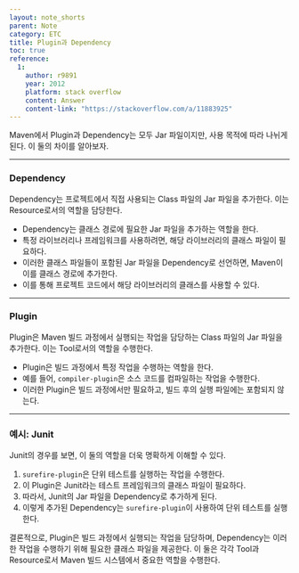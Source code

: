 ```yaml
---
layout: note_shorts
parent: Note
category: ETC
title: Plugin과 Dependency
toc: true
reference:
  1:
    author: r9891
    year: 2012
    platform: stack overflow
    content: Answer
    content-link: "https://stackoverflow.com/a/11883925"
---
```


Maven에서 Plugin과 Dependency는 모두 Jar 파일이지만, 사용 목적에 따라 나뉘게 된다. 이 둘의 차이를 알아보자.

---
### Dependency
Dependency는 프로젝트에서 직접 사용되는 Class 파일의 Jar 파일을 추가한다. 이는 Resource로서의 역할을 담당한다.

- Dependency는 클래스 경로에 필요한 Jar 파일을 추가하는 역할을 한다.
- 특정 라이브러리나 프레임워크를 사용하려면, 해당 라이브러리의 클래스 파일이 필요하다.
- 이러한 클래스 파일들이 포함된 Jar 파일을 Dependency로 선언하면, Maven이 이를 클래스 경로에 추가한다.
- 이를 통해 프로젝트 코드에서 해당 라이브러리의 클래스를 사용할 수 있다.

---
### Plugin
Plugin은 Maven 빌드 과정에서 실행되는 작업을 담당하는 Class 파일의 Jar 파일을 추가한다. 이는 Tool로서의 역할을 수행한다.

- Plugin은 빌드 과정에서 특정 작업을 수행하는 역할을 한다.
- 예를 들어, `compiler-plugin`은 소스 코드를 컴파일하는 작업을 수행한다.
- 이러한 Plugin은 빌드 과정에서만 필요하고, 빌드 후의 실행 파일에는 포함되지 않는다.

---
### 예시: Junit
Junit의 경우를 보면, 이 둘의 역할을 더욱 명확하게 이해할 수 있다.

1. `surefire-plugin`은 단위 테스트를 실행하는 작업을 수행한다.
2. 이 Plugin은 Junit라는 테스트 프레임워크의 클래스 파일이 필요하다.
3. 따라서, Junit의 Jar 파일을 Dependency로 추가하게 된다.
4. 이렇게 추가된 Dependency는 `surefire-plugin`이 사용하여 단위 테스트를 실행한다.

결론적으로, Plugin은 빌드 과정에서 실행되는 작업을 담당하며, Dependency는 이러한 작업을 수행하기 위해 필요한 클래스 파일을 제공한다. 이 둘은 각각 Tool과 Resource로서 Maven 빌드 시스템에서 중요한 역할을 수행한다.